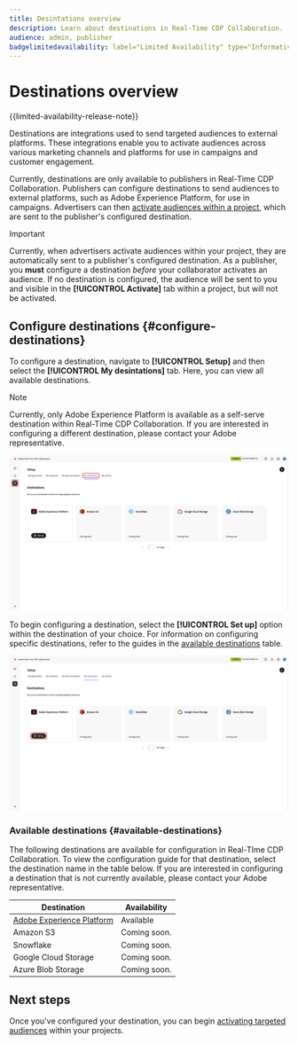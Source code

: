 ```yaml
---
title: Desintations overview
description: Learn about destinations in Real-Time CDP Collaboration.
audience: admin, publisher
badgelimitedavailability: label="Limited Availability" type="Informative" url="https://helpx.adobe.com/legal/product-descriptions/real-time-customer-data-platform-collaboration.html newtab=true"
---
```

# Destinations overview

{{limited-availability-release-note}}

Destinations are integrations used to send targeted audiences to external platforms. These integrations enable you to activate audiences across various marketing channels and platforms for use in campaigns and customer engagement.

Currently, destinations are only available to publishers in Real-Time CDP Collaboration. Publishers can configure destinations to send audiences to external platforms, such as Adobe Experience Platform, for use in campaigns. Advertisers can then [activate audiences within a project](../collaborate/activate.md), which are sent to the publisher's configured destination.

>[!IMPORTANT]
>
>Currently, when advertisers activate audiences within your project, they are automatically sent to a publisher's configured destination. As a publisher, you **must** configure a destination *before* your collaborator activates an audience. If no destination is configured, the audience will be sent to you and visible in the **[!UICONTROL Activate]** tab within a project, but will not be activated. 

## Configure destinations {#configure-destinations}

To configure a destination, navigate to **[!UICONTROL Setup]** and then select the **[!UICONTROL My desintations]** tab. Here, you can view all available destinations.

>[!NOTE]
>
> Currently, only Adobe Experience Platform is available as a self-serve destination within Real-Time CDP Collaboration. If you are interested in configuring a different destination, please contact your Adobe representative.

![The My destinations tab in the Setup workspace showing the available destinations.](/help/assets/destinations/overview/my-destinations-overview.png)

To begin configuring a destination, select the **[!UICONTROL Set up]** option within the destination of your choice. For information on configuring specific destinations, refer to the guides in the [available destinations](#available-destinations) table.

![The My destinations workspace with the Set up option highlighted for the Adobe Experience Platform desintation.](/help/assets/destinations/overview/my-destinations-set-up.png)

### Available destinations {#available-destinations}

The following destinations are available for configuration in Real-TIme CDP Collaboration. To view the configuration guide for that destination, select the destination name in the table below. If you are interested in configuring a destination that is not currently available, please contact your Adobe representative.

| Destination | Availability |
| --- | --- |
| [Adobe Experience Platform](./experience-platform.md) | Available |
| Amazon S3 | Coming soon. |
| Snowflake | Coming soon. |
| Google Cloud Storage | Coming soon. |
| Azure Blob Storage | Coming soon. |

## Next steps

Once you've configured your destination, you can begin [activating targeted audiences](../collaborate/activate.md) within your projects. 
